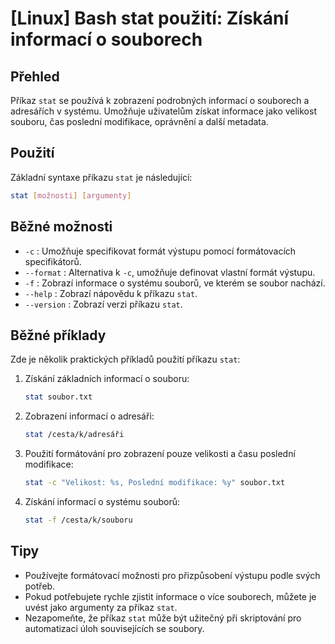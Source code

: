 # [Linux] Bash stat použití: Získání informací o souborech

## Přehled
Příkaz `stat` se používá k zobrazení podrobných informací o souborech a adresářích v systému. Umožňuje uživatelům získat informace jako velikost souboru, čas poslední modifikace, oprávnění a další metadata.

## Použití
Základní syntaxe příkazu `stat` je následující:

```bash
stat [možnosti] [argumenty]
```

## Běžné možnosti
- `-c` : Umožňuje specifikovat formát výstupu pomocí formátovacích specifikátorů.
- `--format` : Alternativa k `-c`, umožňuje definovat vlastní formát výstupu.
- `-f` : Zobrazí informace o systému souborů, ve kterém se soubor nachází.
- `--help` : Zobrazí nápovědu k příkazu `stat`.
- `--version` : Zobrazí verzi příkazu `stat`.

## Běžné příklady
Zde je několik praktických příkladů použití příkazu `stat`:

1. Získání základních informací o souboru:
   ```bash
   stat soubor.txt
   ```

2. Zobrazení informací o adresáři:
   ```bash
   stat /cesta/k/adresáři
   ```

3. Použití formátování pro zobrazení pouze velikosti a času poslední modifikace:
   ```bash
   stat -c "Velikost: %s, Poslední modifikace: %y" soubor.txt
   ```

4. Získání informací o systému souborů:
   ```bash
   stat -f /cesta/k/souboru
   ```

## Tipy
- Používejte formátovací možnosti pro přizpůsobení výstupu podle svých potřeb.
- Pokud potřebujete rychle zjistit informace o více souborech, můžete je uvést jako argumenty za příkaz `stat`.
- Nezapomeňte, že příkaz `stat` může být užitečný při skriptování pro automatizaci úloh souvisejících se soubory.